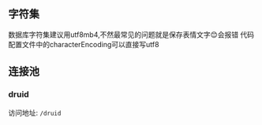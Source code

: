 ## 字符集
数据库字符集建议用utf8mb4,不然最常见的问题就是保存表情文字😊会报错
代码配置文件中的characterEncoding可以直接写utf8

## 连接池
### druid
访问地址: `/druid`